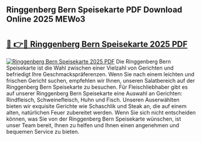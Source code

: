 ## Ringgenberg Bern Speisekarte PDF Download Online 2025 MEWo3

# <h2><a href="http://gc7oh2.nevu.top/?p=Ringgenberg+Bern+Speisekarte">🔗 👉🔴 Ringgenberg Bern Speisekarte 2025 PDF</a></h2>

[![Ringgenberg Bern Speisekarte 2025 PDF](https://i.imgur.com/dBaPXMq.png)](http://gc7oh2.nevu.top/?p=Ringgenberg+Bern+Speisekarte)
Die Ringgenberg Bern Speisekarte ist die Wahl zwischen einer Vielzahl von Gerichten und befriedigt Ihre Geschmackspräferenzen. Wenn Sie nach einem leichten und frischen Gericht suchen, empfehlen wir Ihnen, unseren Salatbereich auf der Ringgenberg Bern Speisekarte zu besuchen. Für Fleischliebhaber gibt es auf unserer Ringgenberg Bern Speisekarte eine Auswahl an Gerichten: Rindfleisch, Schweinefleisch, Huhn und Fisch. Unseren Auserwählten bieten wir exquisite Gerichte wie Schaschlik und Steak an, die auf einem alten, natürlichen Feuer zubereitet werden. Wenn Sie sich nicht entscheiden können, was Sie von der Ringgenberg Bern Speisekarte wünschen, ist unser Team bereit, Ihnen zu helfen und Ihnen einen angenehmen und bequemen Service zu bieten.
